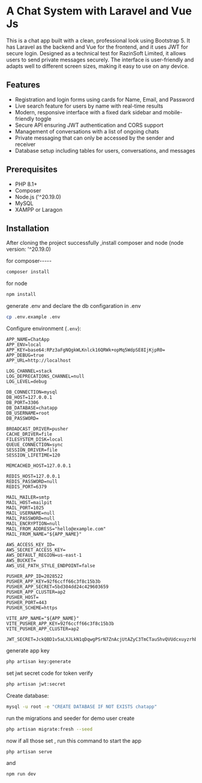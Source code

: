 # A Chat System with Laravel and Vue Js
This is a chat app built with a clean, professional look using Bootstrap 5. It has Laravel as the backend and Vue for the frontend, and it uses JWT for secure login. Designed as a technical test for RazinSoft Limited, it allows users to send private messages securely. The interface is user-friendly and adapts well to different screen sizes, making it easy to use on any device.

## Features
- Registration and login forms using cards for Name, Email, and Password
- Live search feature for users by name with real-time results
- Modern, responsive interface with a fixed dark sidebar and mobile-friendly toggle
- Secure API ensuring JWT authentication and CORS support
- Management of conversations with a list of ongoing chats
- Private messaging that can only be accessed by the sender and receiver
- Database setup including tables for users, conversations, and messages

## Prerequisites
- PHP 8.1+
- Composer
- Node.js ('^20.19.0)
- MySQL
- XAMPP or Laragon

## Installation
After cloning the project successfully ,install composer and node (node version: '^20.19.0)

for composer-----
```bash
composer install 
```
for node
```bash
npm install 
```
generate .env and declare the db configaration in .env
```bash
cp .env.example .env
```
Configure environment (`.env`):
   ```env
   APP_NAME=ChatApp
APP_ENV=local
APP_KEY=base64:RPz3aFgNQgkWLKnlck16QRWk+opMq5WdpSE8IjKjpR0=
APP_DEBUG=true
APP_URL=http://localhost

LOG_CHANNEL=stack
LOG_DEPRECATIONS_CHANNEL=null
LOG_LEVEL=debug

DB_CONNECTION=mysql
DB_HOST=127.0.0.1
DB_PORT=3306
DB_DATABASE=chatapp
DB_USERNAME=root
DB_PASSWORD=

BROADCAST_DRIVER=pusher
CACHE_DRIVER=file
FILESYSTEM_DISK=local
QUEUE_CONNECTION=sync
SESSION_DRIVER=file
SESSION_LIFETIME=120

MEMCACHED_HOST=127.0.0.1

REDIS_HOST=127.0.0.1
REDIS_PASSWORD=null
REDIS_PORT=6379

MAIL_MAILER=smtp
MAIL_HOST=mailpit
MAIL_PORT=1025
MAIL_USERNAME=null
MAIL_PASSWORD=null
MAIL_ENCRYPTION=null
MAIL_FROM_ADDRESS="hello@example.com"
MAIL_FROM_NAME="${APP_NAME}"

AWS_ACCESS_KEY_ID=
AWS_SECRET_ACCESS_KEY=
AWS_DEFAULT_REGION=us-east-1
AWS_BUCKET=
AWS_USE_PATH_STYLE_ENDPOINT=false

PUSHER_APP_ID=2028522
PUSHER_APP_KEY=92f6ccff66c3f8c15b3b
PUSHER_APP_SECRET=5bd304dd24c429603659
PUSHER_APP_CLUSTER=ap2
PUSHER_HOST=
PUSHER_PORT=443
PUSHER_SCHEME=https

VITE_APP_NAME="${APP_NAME}"
VITE_PUSHER_APP_KEY=92f6ccff66c3f8c15b3b
VITE_PUSHER_APP_CLUSTER=ap2

JWT_SECRET=JckQBD1v5aLXJLkN1qDqwgPSrN7ZnAcjUtAZyC3TmCTauShvQVUdcxuyzrhbGBkS
   ```
generate app key
```bash
php artisan key:generate 
```
set jwt secret code for token verify
```bash
php artisan jwt:secret
```
Create database:
   ```bash
   mysql -u root -e "CREATE DATABASE IF NOT EXISTS chatapp"
   ```
run the migrations and seeder for demo user create
```bash
php artisan migrate:fresh --seed
```
now if all those set , run this command to start the app
```bash
php artisan serve
```
and
```bash
npm run dev
```
